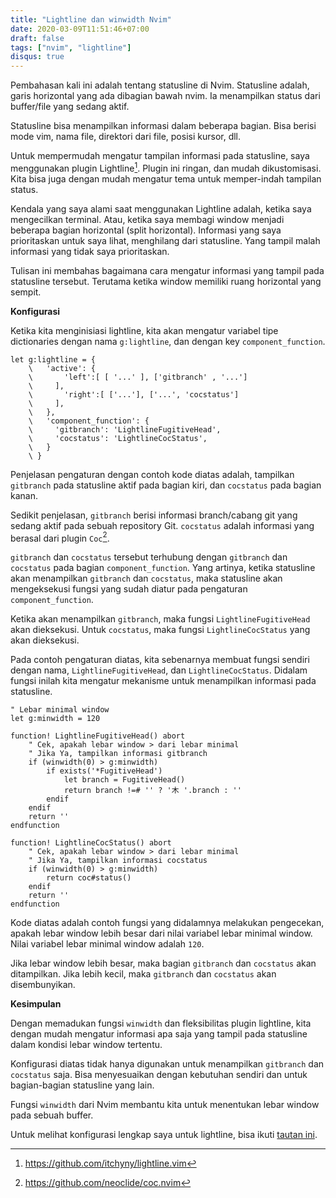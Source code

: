 ```yaml
---
title: "Lightline dan winwidth Nvim"
date: 2020-03-09T11:51:46+07:00
draft: false
tags: ["nvim", "lightline"]
disqus: true
---
```


Pembahasan kali ini adalah tentang statusline di Nvim. Statusline adalah, garis horizontal
yang ada dibagian bawah nvim. Ia menampilkan status dari buffer/file yang sedang aktif.

Statusline bisa menampilkan informasi dalam beberapa bagian. Bisa berisi mode vim, nama file, direktori
dari file, posisi kursor, dll.

Untuk mempermudah mengatur tampilan informasi pada statusline, saya menggunakan plugin
Lightline[^1]. Plugin ini ringan, dan mudah dikustomisasi. Kita bisa juga dengan mudah
mengatur tema untuk memper-indah tampilan status.

[^1]: https://github.com/itchyny/lightline.vim

Kendala yang saya alami saat menggunakan Lightline adalah, ketika saya mengecilkan terminal.
Atau, ketika saya membagi window menjadi beberapa bagian horizontal (split horizontal). Informasi
yang saya prioritaskan untuk saya lihat, menghilang dari statusline. Yang tampil malah informasi
yang tidak saya prioritaskan.

Tulisan ini membahas bagaimana cara mengatur informasi yang tampil pada statusline tersebut.
Terutama ketika window memiliki ruang horizontal yang sempit.

**Konfigurasi**

Ketika kita menginisiasi lightline, kita akan mengatur variabel tipe dictionaries dengan
nama `g:lightline`, dan dengan key `component_function`.

```viml
let g:lightline = {
    \   'active': {
    \       'left':[ [ '...' ], ['gitbranch' , '...']
    \     ],
    \       'right':[ ['...'], ['...', 'cocstatus']
    \     ],
    \   },
    \   'component_function': {
    \     'gitbranch': 'LightlineFugitiveHead',
    \     'cocstatus': 'LightlineCocStatus',
    \   }
    \ }
```

Penjelasan pengaturan dengan contoh kode diatas adalah, tampilkan `gitbranch` pada statusline
aktif pada bagian kiri, dan `cocstatus` pada bagian kanan.

Sedikit penjelasan, `gitbranch` berisi informasi branch/cabang git yang sedang aktif pada sebuah
repository Git. `cocstatus` adalah informasi yang berasal dari plugin `Coc`[^2].

[^2]: https://github.com/neoclide/coc.nvim

`gitbranch` dan `cocstatus` tersebut terhubung dengan `gitbranch` dan `cocstatus` pada bagian
`component_function`. Yang artinya, ketika statusline akan menampilkan `gitbranch` dan `cocstatus`,
maka statusline akan mengeksekusi fungsi yang sudah diatur pada pengaturan `component_function`.

Ketika akan menampilkan `gitbranch`, maka fungsi `LightlineFugitiveHead` akan dieksekusi. Untuk `cocstatus`,
maka fungsi `LightlineCocStatus` yang akan dieksekusi.

Pada contoh pengaturan diatas, kita sebenarnya membuat fungsi sendiri dengan nama, `LightlineFugitiveHead`,
dan `LightlineCocStatus`. Didalam fungsi inilah kita mengatur mekanisme untuk menampilkan
informasi pada statusline.

```viml
" Lebar minimal window
let g:minwidth = 120

function! LightlineFugitiveHead() abort
    " Cek, apakah lebar window > dari lebar minimal
    " Jika Ya, tampilkan informasi gitbranch
    if (winwidth(0) > g:minwidth)
        if exists('*FugitiveHead')
            let branch = FugitiveHead()
            return branch !=# '' ? '⽊ '.branch : ''
        endif
    endif
    return ''
endfunction

function! LightlineCocStatus() abort
    " Cek, apakah lebar window > dari lebar minimal
    " Jika Ya, tampilkan informasi cocstatus
    if (winwidth(0) > g:minwidth)
        return coc#status()
    endif
    return ''
endfunction
```

Kode diatas adalah contoh fungsi yang didalamnya melakukan pengecekan, apakah
lebar window lebih besar dari nilai variabel lebar minimal window. Nilai variabel
lebar minimal window adalah `120`.

Jika lebar window lebih besar, maka bagian `gitbranch` dan `cocstatus` akan ditampilkan.
Jika lebih kecil, maka `gitbranch` dan `cocstatus` akan disembunyikan.

**Kesimpulan**

Dengan memadukan fungsi `winwidth` dan fleksibilitas plugin lightline, kita dengan mudah
mengatur informasi apa saja yang tampil pada statusline dalam kondisi lebar window
tertentu.

Konfigurasi diatas tidak hanya digunakan untuk menampilkan `gitbranch` dan `cocstatus` saja.
Bisa menyesuaikan dengan kebutuhan sendiri dan untuk bagian-bagian statusline yang lain.

Fungsi `winwidth` dari Nvim membantu kita untuk menentukan lebar window pada sebuah buffer.

Untuk melihat konfigurasi lengkap saya untuk lightline, bisa ikuti
[tautan ini](https://github.com/hazulifidastian/dotfiles/blob/master/.config/nvim/init.vim.d/plugins.d/lightline.vim).
